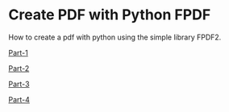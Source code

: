 # Create PDF with Python FPDF

How to create a pdf with python using the simple library FPDF2. 

[Part-1](https://github.com/nihathalici/Create-PDF-with-Python-FPDF/tree/main/Part-1)

[Part-2](https://github.com/nihathalici/Create-PDF-with-Python-FPDF/tree/main/Part-2)

[Part-3](https://github.com/nihathalici/Create-PDF-with-Python-FPDF/tree/main/Part-3)

[Part-4](https://github.com/nihathalici/Create-PDF-with-Python-FPDF/tree/main/Part-4)
